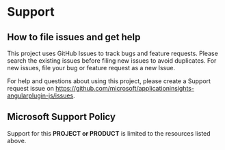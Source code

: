 # Support

## How to file issues and get help  

This project uses GitHub Issues to track bugs and feature requests. Please search the existing
issues before filing new issues to avoid duplicates.  For new issues, file your bug or
feature request as a new Issue.

For help and questions about using this project, please create a Support request issue on
https://github.com/microsoft/applicationinsights-angularplugin-js/issues.

## Microsoft Support Policy  

Support for this **PROJECT or PRODUCT** is limited to the resources listed above.
